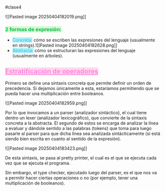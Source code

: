 #clase4

![[Pasted image 20250404182019.png]]

### <mark style="background-color: rgba(115, 239, 97, 0.31); color: rgb(0, 190, 79);">2 formas de expresión:</mark>
- <mark style="background-color: rgba(2, 214, 234, 0.31); color: #2ab7de;">Concreta:</mark> cómo se escriben las expresiones del lenguaje (usualmente en strings).![[Pasted image 20250404182628.png]]
- <mark style="background-color: rgba(2, 214, 234, 0.31); color: #2ab7de;">Abstracta:</mark> cómo se estructuran las expresiones del lenguaje (usualmente en árboles).

## <mark style="background-color: rgba(255, 131, 195, 0.31); color: rgb(255, 134, 226); text-decoration: underline;">Estratificación de operadores</mark>

Primero se define una sintaxis concreta que permite definir un orden de precedencia. Si dejamos únicamente a esta, estaríamos permitiendo que se pueda hacer una multiplicación entre booleanos.

![[Pasted image 20250404182959.png]]

Por lo que invocamos a un parser (analizador sintáctico), el cual tiene dentro un lexer (analizador lexicográfico), que convierte de la sintaxis concreta a la abstracta. El segundo de estos se encarga de analizar la línea a evaluar y dándole sentido a las palabras (tokens) que toma para luego pasarle al parser para que dicha línea sea analizada sintácticamente (si está siendo bien escrita en cuanto al sentido de la expresión).

![[Pasted image 20250404183423.png]]

De esta sintaxis, se pasa al pretty printer, el cual es el que se ejecuta cada vez que se ejecuta el programa.

Sin embargo, el type checker, ejecutado luego del parser, es el que nos va a permitir hacer ciertas operaciones o no (por ejemplo, tener una multiplicación de booleanos).